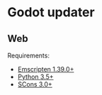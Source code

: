 # Godot updater

## Web 

Requirements:
* [Emscripten 1.39.0+](https://emscripten.org)
* [Python 3.5+](https://www.python.org/)
* [SCons 3.0+](https://www.scons.org)

